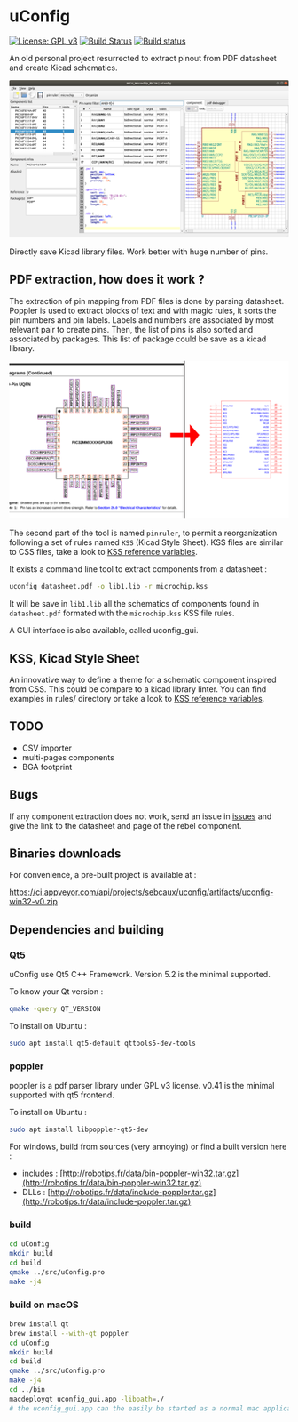 # uConfig

[![License: GPL v3](https://img.shields.io/badge/License-GPL%20v3-blue.svg)](http://www.gnu.org/licenses/gpl-3.0)
[![Build Status](https://travis-ci.org/Robotips/uConfig.svg?branch=master)](https://travis-ci.org/Robotips/uConfig)
[![Build status](https://ci.appveyor.com/api/projects/status/6nh5atkhvi9w3dfy?svg=true)](https://ci.appveyor.com/project/sebcaux/uconfig)

An old personal project resurrected to extract pinout from PDF datasheet and create Kicad schematics.

![Screenshot](uConfig_gui.png)

Directly save Kicad library files. Work better with huge number of pins.

## PDF extraction, how does it work ?

The extraction of pin mapping from PDF files is done by parsing datasheet. Poppler is used to extract blocks of text and with magic rules,
it sorts the pin numbers and pin labels. Labels and numbers are associated by most relevant pair to create pins. Then, the list of pins is
also sorted and associated by packages. This list of package could be save as a kicad library.

![Screenshot](uConfig.png)

The second part of the tool is named `pinruler`, to permit a reorganization following a set of rules named `KSS` (Kicad Style Sheet).
KSS files are similar to CSS files, take a look to [KSS reference variables](rules/README.md).

It exists a command line tool to extract components from a datasheet :

```bash
uconfig datasheet.pdf -o lib1.lib -r microchip.kss
```

It will be save in `lib1.lib` all the schematics of components found in `datasheet.pdf` formated with the `microchip.kss` KSS file rules.

A GUI interface is also available, called uconfig_gui.

## KSS, Kicad Style Sheet

An innovative way to define a theme for a schematic component inspired from CSS. This could be compare to a
kicad library linter. You can find examples in rules/ directory or take a look to [KSS reference variables](rules/README.md).

## TODO

- CSV importer
- multi-pages components
- BGA footprint

## Bugs

If any component extraction does not work, send an issue in [issues](https://github.com/Robotips/uConfig/issues)
and give the link to the datasheet and page of the rebel component.

## Binaries downloads

For convenience, a pre-built project is available at :

https://ci.appveyor.com/api/projects/sebcaux/uconfig/artifacts/uconfig-win32-v0.zip

## Dependencies and building
### Qt5

uConfig use Qt5 C++ Framework. Version 5.2 is the minimal supported.

To know your Qt version :

```bash
qmake -query QT_VERSION
```

To install on Ubuntu :

```bash
sudo apt install qt5-default qttools5-dev-tools
```

### poppler

poppler is a pdf parser library under GPL v3 license. v0.41 is the minimal supported with qt5 frontend.

To install on Ubuntu :

```bash
sudo apt install libpoppler-qt5-dev
```

For windows, build from sources (very annoying) or find a built version here :

- includes : [http://robotips.fr/data/bin-poppler-win32.tar.gz](http://robotips.fr/data/bin-poppler-win32.tar.gz)
- DLLs : [http://robotips.fr/data/include-poppler.tar.gz](http://robotips.fr/data/include-poppler.tar.gz)

### build

```bash
cd uConfig
mkdir build
cd build
qmake ../src/uConfig.pro
make -j4
```

### build on macOS

```bash
brew install qt
brew install --with-qt poppler
cd uConfig
mkdir build
cd build
qmake ../src/uConfig.pro
make -j4
cd ../bin
macdeployqt uconfig_gui.app -libpath=./
# the uconfig_gui.app can the easily be started as a normal mac application
```

